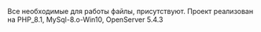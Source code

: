 Все необходимые для работы файлы, присутствуют.
Проект реализован на PHP_8.1, MySql-8.o-Win10, OpenServer 5.4.3
